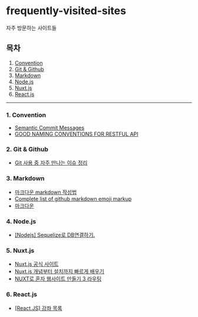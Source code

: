 # frequently-visited-sites
자주 방문하는 사이트들

## 목차
1. [Convention](#1-convention)
2. [Git & Github](#2-git--github)
3. [Markdown](#3-markdown)
4. [Node.js](#4-nodejs)
5. [Nuxt.js](#5-nuxtjs)
6. [React.js](#6-reactjs)
- - -
### 1. Convention
* [Semantic Commit Messages](https://gist.github.com/joshbuchea/6f47e86d2510bce28f8e7f42ae84c716)  
* [GOOD NAMING CONVENTIONS FOR RESTFUL API](https://medium.com/@md.sheeraz/good-naming-conventions-for-restful-api-985650e55e9e)  
### 2. Git & Github
* [Git 사용 중 자주 만나는 이슈 정리](https://parksb.github.io/article/28.html)  
### 3. Markdown
* [마크다운 markdown 작성법](https://gist.github.com/ihoneymon/652be052a0727ad59601)  
* [Complete list of github markdown emoji markup](https://gist.github.com/rxaviers/7360908) 
* [마크다운](https://wikidocs.net/1678)
### 4. Node.js
* [[Nodejs] Sequelize로 DB연결하기.](https://alencion.tistory.com/48)  
### 5. Nuxt.js
* [Nuxt.js 공식 사이트](https://nuxtjs.org/guide)
* [Nuxt.js 개념부터 설치까지 빠르게 배우기](https://kdydesign.github.io/2019/04/10/nuxtjs-tutorial/)  
* [NUXT로 혼자 웹사이트 만들기 3 라우팅](https://fkkmemi.github.io/nuxt/nuxt-003-routing/)  
### 6. React.js
* [[React.JS] 강좌 목록](https://velopert.com/reactjs-tutorials)
